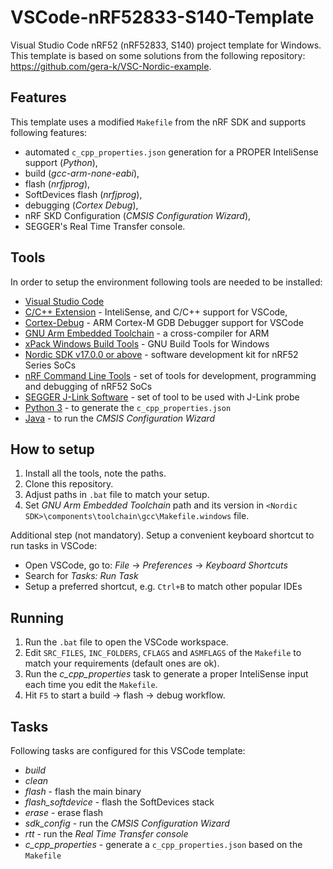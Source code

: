 # VSCode-nRF52833-S140-Template

Visual Studio Code nRF52 (nRF52833, S140) project template for Windows. This template is based on some solutions from the following repository: <https://github.com/gera-k/VSC-Nordic-example>.

## Features

This template uses a modified `Makefile` from the nRF SDK and supports following features:

- automated `c_cpp_properties.json` generation for a PROPER InteliSense support (*Python*),
- build (*gcc-arm-none-eabi*),
- flash (*nrfjprog*),
- SoftDevices flash (*nrfjprog*),
- debugging (*Cortex Debug*),
- nRF SKD Configuration (*CMSIS Configuration Wizard*),
- SEGGER's Real Time Transfer console.

## Tools

In order to setup the environment following tools are needed to be installed:

- [Visual Studio Code](https://code.visualstudio.com/)
- [C/C++ Extension](https://marketplace.visualstudio.com/items?itemName=ms-vscode.cpptools) - InteliSense, and C/C++ support for VSCode,
- [Cortex-Debug](https://marketplace.visualstudio.com/items?itemName=marus25.cortex-debug) - ARM Cortex-M GDB Debugger support for VSCode
- [GNU Arm Embedded Toolchain](https://developer.arm.com/tools-and-software/open-source-software/developer-tools/gnu-toolchain/gnu-rm/downloads) - a cross-compiler for ARM
- [xPack Windows Build Tools](https://github.com/xpack-dev-tools/windows-build-tools-xpack/releases) - GNU Build Tools for Windows
- [Nordic SDK v17.0.0 or above](https://www.nordicsemi.com/Software-and-tools/Software/nRF5-SDK/Download#infotabs) - software development kit for nRF52 Series SoCs
- [nRF Command Line Tools](https://www.nordicsemi.com/Software-and-tools/Development-Tools/nRF-Command-Line-Tools/Download#infotabs) - set of tools for development, programming and debugging of nRF52 SoCs
- [SEGGER J-Link Software](https://www.segger.com/downloads/jlink/) - set of tool to be used with J-Link probe
- [Python 3](https://www.python.org/downloads/) - to generate the `c_cpp_properties.json`
- [Java](https://java.com/en/) - to run the *CMSIS Configuration Wizard*

## How to setup

1. Install all the tools, note the paths.
2. Clone this repository.
3. Adjust paths in `.bat` file to match your setup.
4. Set *GNU Arm Embedded Toolchain* path and its version in `<Nordic SDK>\components\toolchain\gcc\Makefile.windows` file.

Additional step (not mandatory). Setup a convenient keyboard shortcut to run tasks in VSCode:

- Open VSCode, go to: *File* -> *Preferences* -> *Keyboard Shortcuts*
- Search for *Tasks: Run Task*
- Setup a preferred shortcut, e.g. `Ctrl+B` to match other popular IDEs

## Running

1. Run the `.bat` file to open the VSCode workspace.
2. Edit `SRC_FILES`, `INC_FOLDERS`, `CFLAGS` and `ASMFLAGS` of the `Makefile` to match your requirements (default ones are ok).
3. Run the *c_cpp_properties* task to generate a proper InteliSense input each time you edit the `Makefile`.
4. Hit `F5` to start a build -> flash -> debug workflow.

## Tasks

Following tasks are configured for this VSCode template:

- *build*
- *clean*
- *flash* - flash the main binary
- *flash_softdevice* - flash the SoftDevices stack
- *erase* - erase flash
- *sdk_config* - run the *CMSIS Configuration Wizard*
- *rtt* - run the *Real Time Transfer console*
- *c_cpp_properties* - generate a `c_cpp_properties.json` based on the `Makefile`
